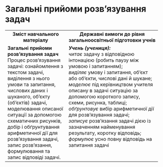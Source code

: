 # Загальні прийоми розв’язування задач
<table>
  <tr>
    <td width="40%" align="center"><b>Зміст навчального матеріалу<b></td>
    <td width="60%" align="center"><b>Державні вимоги до рівня загальноосвітньої підготовки учнів</b></td>
  </tr>
  <tr>
    <td width="40%" style="vertical-align:top !important;"><b>Загальні прийоми розв’язування задач</b><br>
Процес розв’язування задачі: ознайомлення з текстом задачі, виділення з нього умови та запитання, числових даних і шуканого, об’єкту (об’єктів) задачі, моделювання описаної ситуації за допомогою схематичних рисунків, добір і обґрунтування арифметичної дії для розв’язування задачі, запис розв’язання, формулювання та запис відповіді задачі.<br></td>
    <td width="60%" style="vertical-align:top !important;"><i><b>Учень (учениця):</b></i><br>
<i>читає</i> задачу з відповідною інтонацією (робить паузу між умовою і запитанням);<br>
<i>виділяє</i> умову і запитання, об’єкт або об’єкти, числові дані й шукане;<br>
<i>моделює</i> під керівництвом учителя описану в задачі ситуацію за допомогою короткого запису, схеми, рисунка, таблиці;<br>
<i>обґрунтовує</i> вибір арифметичної дії для розв’язування задачі;<br>
<i>записує</i> розв’язання задачі дією із зазначенням найменування результату, коротку відповідь;<br>
<i>формулює</i> усно повну відповідь на запитання задачі<br></td>
  </tr>
</table>
